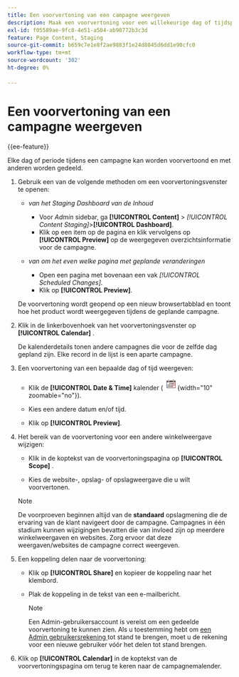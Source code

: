 ```yaml
---
title: Een voorvertoning van een campagne weergeven
description: Maak een voorvertoning voor een willekeurige dag of tijdsperiode tijdens een campagne en deel deze met teamleden.
exl-id: f05589ae-9fc8-4e51-a504-ab90772b3c3d
feature: Page Content, Staging
source-git-commit: b659c7e1e8f2ae9883f1e24d8045d6dd1e90cfc0
workflow-type: tm+mt
source-wordcount: '302'
ht-degree: 0%

---
```


# Een voorvertoning van een campagne weergeven

{{ee-feature}}

Elke dag of periode tijdens een campagne kan worden voorvertoond en met anderen worden gedeeld.

1. Gebruik een van de volgende methoden om een voorvertoningsvenster te openen:

   - _van het Staging Dashboard van de Inhoud_

      - Voor _Admin_ sidebar, ga **[!UICONTROL Content]** > _[!UICONTROL Content Staging]_>**[!UICONTROL Dashboard]**.
      - Klik op een item op de pagina en klik vervolgens op **[!UICONTROL Preview]** op de weergegeven overzichtsinformatie voor de campagne.

   - _van om het even welke pagina met geplande veranderingen_

      - Open een pagina met bovenaan een vak _[!UICONTROL Scheduled Changes]_.
      - Klik op **[!UICONTROL Preview]**.

   De voorvertoning wordt geopend op een nieuw browsertabblad en toont hoe het product wordt weergegeven tijdens de geplande campagne.

1. Klik in de linkerbovenhoek van het voorvertoningsvenster op **[!UICONTROL Calendar]** .

   De kalenderdetails tonen andere campagnes die voor de zelfde dag gepland zijn. Elke record in de lijst is een aparte campagne.

1. Een voorvertoning van een bepaalde dag of tijd weergeven:

   - Klik de **[!UICONTROL Date & Time]** kalender (![ pictogram van de Kalender ](../assets/icon-calendar.png){width="10" zoomable="no"}).

   - Kies een andere datum en/of tijd.

   - Klik op **[!UICONTROL Preview]**.

1. Het bereik van de voorvertoning voor een andere winkelweergave wijzigen:

   - Klik in de koptekst van de voorvertoningspagina op **[!UICONTROL Scope]** .

   - Kies de website-, opslag- of opslagweergave die u wilt voorvertonen.

   >[!NOTE]
   >
   >De voorproeven beginnen altijd van de **standaard** opslagmening die de ervaring van de klant navigeert door de campagne. Campagnes in één stadium kunnen wijzigingen bevatten die van invloed zijn op meerdere winkelweergaven en websites. Zorg ervoor dat deze weergaven/websites de campagne correct weergeven.

1. Een koppeling delen naar de voorvertoning:

   - Klik op **[!UICONTROL Share]** en kopieer de koppeling naar het klembord.

   - Plak de koppeling in de tekst van een e-mailbericht.

     >[!NOTE]
     >
     >Een Admin-gebruikersaccount is vereist om een gedeelde voorvertoning te kunnen zien. Als u toestemming hebt om [ een Admin gebruikersrekening ](../systems/permissions-users-all.md#create-a-user) tot stand te brengen, moet u de rekening voor een nieuwe gebruiker vóór het delen tot stand brengen.

1. Klik op **[!UICONTROL Calendar]** in de koptekst van de voorvertoningspagina om terug te keren naar de campagnemalender.
